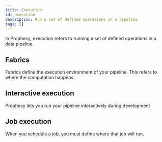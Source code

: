 ```yaml
---
title: Execution
id: execution
description: Run a set of defined operations in a pipeline
tags: []
---
```


In Prophecy, execution refers to running a set of defined operations in a data pipeline.

## Fabrics

Fabrics define the execution environment of your pipeline. This refers to where the computation happens.

## Interactive execution

Prophecy lets you run your pipeline interactively during development

## Job execution

When you schedule a job, you must define where that job will run.
